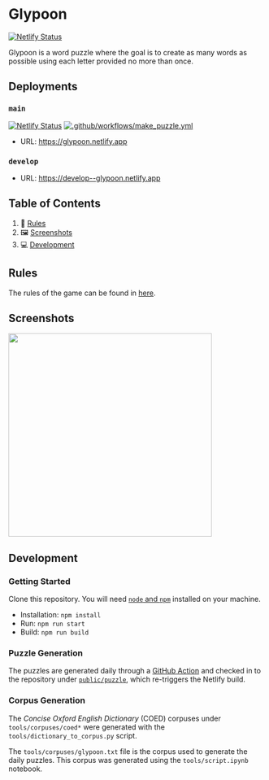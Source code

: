 # Glypoon

[![Netlify Status](https://api.netlify.com/api/v1/badges/c5130167-4b76-4964-815c-6de1d838d166/deploy-status)](https://app.netlify.com/sites/glypoon/deploys)

Glypoon is a word puzzle where the goal is to create as many words as possible using each letter provided no more than once.

## Deployments

### `main`

[![Netlify Status](https://api.netlify.com/api/v1/badges/c5130167-4b76-4964-815c-6de1d838d166/deploy-status)](https://app.netlify.com/sites/glypoon/deploys)  [![.github/workflows/make_puzzle.yml](https://github.com/chowder/glypoon/actions/workflows/make_puzzle.yml/badge.svg?branch=main)](https://github.com/chowder/glypoon/actions/workflows/make_puzzle.yml)

- URL: https://glypoon.netlify.app

### `develop`

- URL: https://develop--glypoon.netlify.app

## Table of Contents

1. :notebook_with_decorative_cover: [Rules](#Rules)
2. :framed_picture: [Screenshots](#screenshots)
3. :computer: [Development](#development)

## Rules

The rules of the game can be found in [here](https://github.com/chowder/glypoon/blob/main/RULES.md).

## Screenshots

<img src="https://user-images.githubusercontent.com/16789070/113514131-cd62bb00-9564-11eb-917b-8a08f3c1c573.png" width="400">

## Development

### Getting Started

Clone this repository. You will need [`node` and `npm`](https://nodejs.org/en/download/) installed on your machine.

- Installation: `npm install`
- Run: `npm run start`
- Build: `npm run build`

### Puzzle Generation

The puzzles are generated daily through a [GitHub Action](https://github.com/chowder/glypoon/actions/workflows/make_puzzle.yml) and checked in to the repository under [`public/puzzle`](https://github.com/chowder/glypoon/tree/main/public/puzzle), which re-triggers the Netlify build.

### Corpus Generation

The *Concise Oxford English Dictionary* (COED) corpuses under `tools/corpuses/coed*` were generated with the `tools/dictionary_to_corpus.py` script.

The `tools/corpuses/glypoon.txt` file is the corpus used to generate the daily puzzles. This corpus was generated using the `tools/script.ipynb` notebook.
